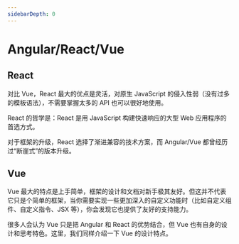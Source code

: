 ```yaml
---
sidebarDepth: 0
---
```


# Angular/React/Vue

## React

对比 Vue，React 最大的优点是灵活，对原生 JavaScript 的侵入性弱（没有过多的模板语法），不需要掌握太多的 API 也可以很好地使用。

React 的哲学是：React 是用 JavaScript 构建快速响应的大型 Web 应用程序的首选方式。

对于框架的升级，React 选择了渐进兼容的技术方案，而 Angular/Vue 都曾经历过“断崖式”的版本升级。

## Vue

Vue 最大的特点是上手简单，框架的设计和文档对新手极其友好。但这并不代表它只是个简单的框架，当你需要实现一些更加深入的自定义功能时（比如自定义组件、自定义指令、JSX 等），你会发现它也提供了友好的支持能力。

很多人会认为 Vue 只是把 Angular 和 React 的优势结合，但 Vue 也有自身的设计和思考特色。这里，我们同样介绍一下 Vue 的设计特点。
